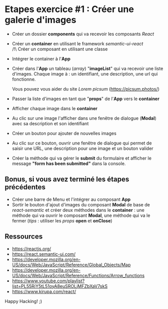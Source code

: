 # Etapes  exercice #1 : Créer une galerie d'images

 - Créer un dossier **components** qui va recevoir les composants *React*
 - Créer un **container** en utilisant le framework *semantic-ui-react*  
 /!\ Créer un composant en utilisant une classe
 - Intégrer le container à l'**App**
 - Créer dans l'**App** un tableau (*array*) "**imageList**" qui va recevoir une liste d'images. Chaque image à : un identifiant, une description, une url qui fonctionne.
 
   Vous pouvez vous aider du site *Lorem picsum* (https://picsum.photos/)
 - Passer la liste d'images en tant que "**props**" de l'**App** vers le **container**
 - Afficher chaque image dans le **container** 
 - Au clic sur une image l'afficher dans une fenêtre de dialogue (**Modal**) avec sa description et son identifiant
 - Créer un bouton pour ajouter de nouvelles images
 - Au clic sur ce bouton, ouvrir une fenêtre de dialogue qui permet de saisir une URL, une description pour une image et un bouton valider
 - Créer la méthode qui va gérer le **submit** du formulaire et afficher le message **"form has been submitted"** dans la console.


## Bonus, si vous avez terminé les étapes précédentes
 - Créer une barre de Menu et l'intégrer au composant **App**
 - Sortir le bouton d'ajout d'images du composant **Modal** de base de *react-semantic* et créer deux méthodes dans le **container** : une méthode qui va ouvrir le composant **Modal**, une méthode qui va le fermer (*tips* : utiliser les *props* **open** et **onClose**)

## Ressources
 - https://reactjs.org/
 - https://react.semantic-ui.com/
 - https://developer.mozilla.org/en-US/docs/Web/JavaScript/Reference/Global_Objects/Map
 - https://developer.mozilla.org/en-US/docs/Web/JavaScript/Reference/Functions/Arrow_functions
 - https://www.youtube.com/playlist?list=PL55RiY5tL51oyA8euSROLjMFZbXaV7skS
 - https://www.kirupa.com/react/

 Happy Hacking! ;)
